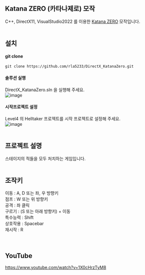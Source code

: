 ## Katana ZERO (카타나제로) 모작
C++, DirectX11, VisualStudio2022 를 이용한 [Katana ZERO](https://store.steampowered.com/app/460950/Katana_ZERO/) 모작입니다.
<br/><br/>

## 설치
#### git clone
```
git clone https://github.com/rla5233/DirectX_KatanaZero.git
```

#### 솔루션 실행
DirectX_KatanaZero.sln 을 실행해 주세요.   
![image](https://github.com/user-attachments/assets/43845bbd-8369-4947-bcf1-4d15904c5593)

#### 시작프로젝트 설정
Level4 의 Helltaker 프로젝트를 시작 프로젝트로 설정해 주세요.   
![image](https://github.com/user-attachments/assets/7ad5ebc0-de4b-4fd2-b71b-4eb574f6d3d1)
<br/><br/>

## 프로젝트 설명
스테이지의 적들을 모두 처치하는 게임입니다.
<br/><br/>

## 조작키
이동 : A, D 또는 좌, 우 방향키   
점프 : W 또는 위 방향키   
공격 : 좌 클릭   
구르기 : (S 또는 아래 방향키) + 이동   
특수능력 : Shift   
상호작용 : Spacebar   
재시작 : R   
<br/><br/>

## YouTube
https://www.youtube.com/watch?v=1X0cHrzTyM8
<br/><br/>
